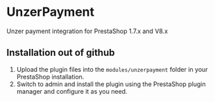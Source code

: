 # UnzerPayment

Unzer payment integration for PrestaShop 1.7.x and V8.x 

## Installation out of github

1. Upload the plugin files into the `modules/unzerpayment` folder in your PrestaShop installation.
2. Switch to admin and install the plugin using the PrestaShop plugin manager and configure it as you need.


